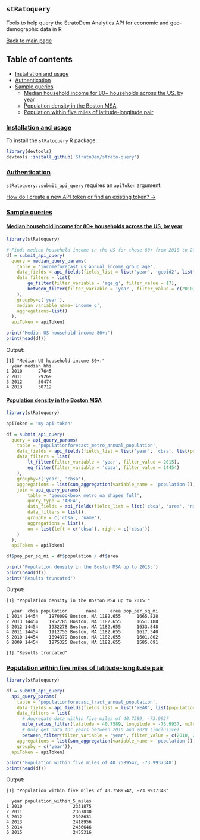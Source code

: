 ## `stRatoquery`
Tools to help query the StratoDem Analytics API for economic and geo-demographic data in R

[Back to main page](/)

## Table of contents
- [Installation and usage](#installation-and-usage)
- [Authentication](#authentication)
- [Sample queries](#sample-queries)
  - [Median household income for 80+ households across the US, by year](#median-household-income-for-80-households-across-the-us-by-year)
  - [Population density in the Boston MSA](#population-density-in-the-boston-msa)
  - [Population within five miles of latitude-longitude pair](#population-within-five-miles-of-latitude-longitude-pair)

### [Installation and usage](#installation-and-usage)

To install the `stRatoquery` R package:
```R
library(devtools)
devtools::install_github('StratoDem/strato-query')
```

### [Authentication](#authentication)
`stRatoquery::submit_api_query` requires an `apiToken` argument.

[How do I create a new API token or find an existing token? &rarr;](https://academy.stratodem.com/article/82-creating-and-managing-api-tokens)

### [Sample queries](#sample-queries)

#### [Median household income for 80+ households across the US, by year](#median-household-income-for-80-households-across-the-us-by-year)
```R
library(stRatoquery)

# Finds median household income in the US for those 80+ from 2010 to 2013
df = submit_api_query(
  query = median_query_params(
    table = 'incomeforecast_us_annual_income_group_age',
    data_fields = api_fields(fields_list = list('year', 'geoid2', list(median_value = 'median_hhi'))),
    data_filters = list(
        ge_filter(filter_variable = 'age_g', filter_value = 17),
        between_filter(filter_variable = 'year', filter_value = c(2010, 2013))
    ),
    groupby=c('year'),
    median_variable_name='income_g',
    aggregations=list()
  ),
  apiToken = apiToken)

print('Median US household income 80+:')
print(head(df))
```

Output:
```
[1] "Median US household income 80+:"
  year median_hhi
1 2010      27645
2 2011      29269
3 2012      30474
4 2013      30712
```

#### [Population density in the Boston MSA](#population-density-in-the-boston-msa)
```R
library(stRatoquery)

apiToken = 'my-api-token'

df = submit_api_query(
  query = api_query_params(
    table = 'populationforecast_metro_annual_population',
    data_fields = api_fields(fields_list = list('year', 'cbsa', list(population = 'population'))),
    data_filters = list(
        lt_filter(filter_variable = 'year', filter_value = 2015),
        eq_filter(filter_variable = 'cbsa', filter_value = 14454)
    ),
    groupby=c('year', 'cbsa'),
    aggregations = list(sum_aggregation(variable_name = 'population')),
    join = api_query_params(
        table = 'geocookbook_metro_na_shapes_full',
        query_type = 'AREA',
        data_fields = api_fields(fields_list = list('cbsa', 'area', 'name')),
        data_filters = list(),
        groupby = c('cbsa', 'name'),
        aggregations = list(),
        on = list(left = c('cbsa'), right = c('cbsa'))
    )
  ),
  apiToken = apiToken)

df$pop_per_sq_mi = df$population / df$area

print('Population density in the Boston MSA up to 2015:')
print(head(df))
print('Results truncated')
```

Output:
```
[1] "Population density in the Boston MSA up to 2015:"

  year  cbsa population       name     area pop_per_sq_mi
1 2014 14454    1970099 Boston, MA 1182.655      1665.828
2 2013 14454    1952785 Boston, MA 1182.655      1651.188
3 2012 14454    1932278 Boston, MA 1182.655      1633.848
4 2011 14454    1912755 Boston, MA 1182.655      1617.340
5 2010 14454    1894379 Boston, MA 1182.655      1601.802
6 2009 14454    1875325 Boston, MA 1182.655      1585.691

[1] "Results truncated"
```

### [Population within five miles of latitude-longitude pair](#population-within-five-miles-of-latitude-longitude-pair)
```R
library(stRatoquery)

df = submit_api_query(
  api_query_params(
    table = 'populationforecast_tract_annual_population',
    data_fields = api_fields(fields_list = list('YEAR', list(population = 'population_within_5_miles'))),
    data_filters = list(
      # Aggregate data within five miles of 40.7589, -73.9937
      mile_radius_filter(latitude = 40.7589, longitude = -73.9937, miles = 5),
      # Only get data for years between 2010 and 2020 (inclusive)
      between_filter(filter_variable = 'year', filter_value = c(2010, 2020))),
    aggregations = list(sum_aggregation(variable_name = 'population')),
    groupby = c('year')),
  apiToken = apiToken)

print('Population within five miles of 40.7589542, -73.9937348')
print(head(df))
```

Output:
```
[1] "Population within five miles of 40.7589542, -73.9937348"

  year population_within_5_miles
1 2010                   2331875
2 2011                   2367830
3 2012                   2398631
4 2013                   2418956
5 2014                   2436646
6 2015                   2455316
```
